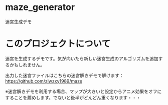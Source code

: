 # maze_generator
迷宮生成デモ

# このプロジェクトについて
迷宮を生成するデモです。気が向いたら新しい迷宮生成のアルゴリズムを追加するかもしれません。

出力した迷宮ファイルはこちらの迷宮解きデモで解けます：https://github.com/zlwzxy1989/maze

※迷宮解きデモを利用する場合、マップが大きいと設定からアニメ効果をオフにすることを薦めします。でないと後半がどんどん重くなります・・・

